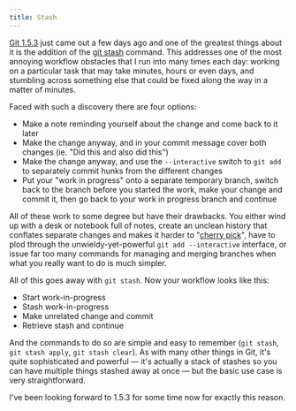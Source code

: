 ```yaml
---
title: Stash
---
```


[Git 1.5.3](http://www.wincent.com/knowledge-base/Git%201.5.3) just came out a few days ago and one of the greatest things about it is the addition of the [git stash](http://www.kernel.org/pub/software/scm/git/docs/git-stash.html) command. This addresses one of the most annoying workflow obstacles that I run into many times each day: working on a particular task that may take minutes, hours or even days, and stumbling across something else that could be fixed along the way in a matter of minutes.

Faced with such a discovery there are four options:

-   Make a note reminding yourself about the change and come back to it later
-   Make the change anyway, and in your commit message cover both changes (ie. "Did this and also did this")
-   Make the change anyway, and use the `--interactive` switch to `git add` to separately commit hunks from the different changes
-   Put your "work in progress" onto a separate temporary branch, switch back to the branch before you started the work, make your change and commit it, then go back to your work in progress branch and continue

All of these work to some degree but have their drawbacks. You either wind up with a desk or notebook full of notes, create an unclean history that conflates separate changes and makes it harder to "[cherry pick](http://www.wincent.com/knowledge-base/cherry%20pick)", have to plod through the unwieldy-yet-powerful `git add --interactive` interface, or issue far too many commands for managing and merging branches when what you really want to do is much simpler.

All of this goes away with `git stash`. Now your workflow looks like this:

-   Start work-in-progress
-   Stash work-in-progress
-   Make unrelated change and commit
-   Retrieve stash and continue

And the commands to do so are simple and easy to remember (`git stash`, `git stash apply`, `git stash clear`). As with many other things in Git, it's quite sophisticated and powerful — it's actually a stack of stashes so you can have multiple things stashed away at once — but the basic use case is very straightforward.

I've been looking forward to 1.5.3 for some time now for exactly this reason.

